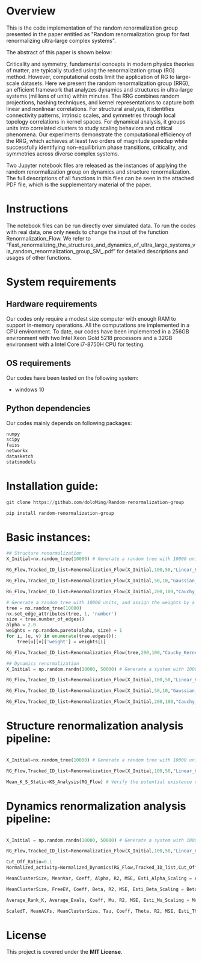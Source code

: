 # Overview
This is the code implementation of the random renormalization group presented in the paper entitled as "Random renormalization group for fast renormalizing ultra-large complex systems". 

The abstract of this paper is shown below:

Criticality and symmetry, fundamental concepts in modern physics theories of matter, are typically studied using the renormalization group (RG) method. However, computational costs limit the application of RG to large-scale datasets. Here we present the random renormalization group (RRG), an efficient framework that analyzes dynamics and structures in ultra-large systems (millions of units) within minutes. The RRG combines random projections, hashing techniques, and kernel representations to capture both linear and nonlinear correlations. For structural analysis, it identifies connectivity patterns, intrinsic scales, and symmetries through local topology correlations in kernel spaces. For dynamical analysis, it groups units into correlated clusters to study scaling behaviors and critical phenomena. Our experiments demonstrate the computational efficiency of the RRG, which achieves at least two orders of magnitude speedup while successfully identifying non-equilibrium phase transitions, criticality, and symmetries across diverse complex systems.

Two Jupyter notebook files are released as the instances of applying the random renormalization group on dynamics and structure renormalization. The full descriptions of all functions in this files can be seen in the attached PDF file, which is the supplementary material of the paper.

# Instructions
The notebook files can be run directly over simulated data.  To run the codes with real data, one only needs to change the input of the function Renormalization_Flow. We refer to “Fast_renormalizing_the_structures_and_dynamics_of_ultra_large_systems_via_random_renormalization_group_SM_.pdf” for detailed descriptions and usages of other functions.

# System requirements
## Hardware requirements
Our codes only require a modest size computer with enough RAM to support in-memory operations. All the computations are implemented in a CPU environment. To date, our codes have been implemented in a 256GB environment with two Intel Xeon Gold 5218 processors and a 32GB environment with a Intel Core i7-8750H CPU for testing.

## OS requirements
Our codes have been tested on the following system:
+ windows 10

## Python dependencies
Our codes mainly depends on following packages:
```python
numpy
scipy
faiss
networkx
datasketch
statsmodels
```

# Installation guide:
```python
git clone https://github.com/doloMing/Random-renormalization-group
```

```python
pip install random-renormalization-group
```

# Basic instances:
```python
## Structure renormalization
X_Initial=nx.random_tree(10000) # Generate a random tree with 10000 units

RG_Flow,Tracked_ID_list=Renormalization_Flow(X_Initial,100,50,"Linear_Kernel","Structure") # Run a RRG for 100 iterations, where the dimension of hased binary vectors is 50

RG_Flow,Tracked_ID_list=Renormalization_Flow(X_Initial,50,10,"Gaussian_Kernel","Structure") # Run a RRG for 50 iterations, where the dimension of hased binary vectors is 10

RG_Flow,Tracked_ID_list=Renormalization_Flow(X_Initial,200,100,"Cauchy_Kernel","Structure") # Run a RRG for 200 iterations, where the dimension of hased binary vectors is 100

# Generate a random tree with 10000 units, and assign the weights by a power-law distribution
tree = nx.random_tree(10000)
nx.set_edge_attributes(tree, 1, 'number')
size = tree.number_of_edges() 
alpha = 2.0
weights = np.random.pareto(alpha, size) + 1
for i, (u, v) in enumerate(tree.edges()):
    tree[u][v]['weight'] = weights[i]

RG_Flow,Tracked_ID_list=Renormalization_Flow(tree,200,100,"Cauchy_Kernel","Structure",Weighted=True) # Run a RRG for 200 iterations, where the dimension of hased binary vectors is 100 and weight information is considered

## Dynamics renormalization
X_Initial = np.random.randn(10000, 50000) # Generate a system with 10000 units, where each unit exhibits random dynamics for 50000 time steps

RG_Flow,Tracked_ID_list=Renormalization_Flow(X_Initial,100,50,"Linear_Kernel","Dynamics") # Run a RRG for 100 iterations, where the dimension of hased binary vectors is 50

RG_Flow,Tracked_ID_list=Renormalization_Flow(X_Initial,50,10,"Gaussian_Kernel","Dynamics") # Run a RRG for 50 iterations, where the dimension of hased binary vectors is 10

RG_Flow,Tracked_ID_list=Renormalization_Flow(X_Initial,200,100,"Cauchy_Kernel","Dynamics") # Run a RRG for 200 iterations, where the dimension of hased binary vectors is 100
```

# Structure renormalization analysis pipeline:
```python

X_Initial=nx.random_tree(10000) # Generate a random tree with 10000 units

RG_Flow,Tracked_ID_list=Renormalization_Flow(X_Initial,100,50,"Linear_Kernel","Structure") # Run a RRG for 100 iterations, where the dimension of hased binary vectors is 50

Mean_K_S_Static=KS_Analysis(RG_Flow) # Verify the potential existence of scale-invariance
```

# Dynamics renormalization analysis pipeline:
```python

X_Initial = np.random.randn(10000, 50000) # Generate a system with 10000 units, where each unit exhibits random dynamics for 50000 time steps

RG_Flow,Tracked_ID_list=Renormalization_Flow(X_Initial,100,50,"Linear_Kernel","Dynamics") # Run a RRG for 100 iterations, where the dimension of hased binary vectors is 50

Cut_Off_Ratio=0.1
Normalized_activity=Normalized_Dynamics(RG_Flow,Tracked_ID_list,Cut_Off_Ratio) # Obtain the normalized dynamics probability distribution

MeanClusterSize, MeanVar, Coeff, Alpha, R2, MSE, Esti_Alpha_Scaling = Alpha_Scaling(RG_Flow,Tracked_ID_list) # Scaling analysis of variance

MeanClusterSize, FreeEV, Coeff, Beta, R2, MSE, Esti_Beta_Scaling = Beta_Scaling(RG_Flow,Tracked_ID_list) # Scaling analysis of effective free energy

Average_Rank_K, Average_Evals, Coeff, Mu, R2, MSE, Esti_Mu_Scaling = Mu_Scaling(RG_Flow,Tracked_ID_list) # Scaling analysis of eigenvalue spectrum

ScaledT, MeanACFs, MeanClusterSize, Tau, Coeff, Theta, R2, MSE, Esti_Theta_Scaling = Theta_Scaling(RG_Flow,Tracked_ID_list) # Dynamic scaling
```

# License
This project is covered under the **MIT License**.
